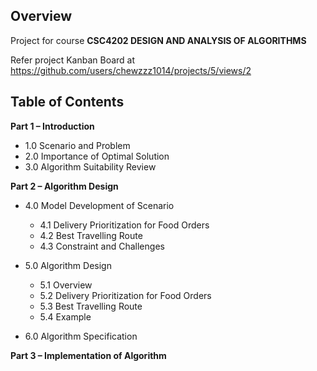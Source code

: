 ## Overview
Project for course **CSC4202 DESIGN AND ANALYSIS OF ALGORITHMS**

Refer project Kanban Board at https://github.com/users/chewzzz1014/projects/5/views/2


## Table of Contents


**Part 1 – Introduction**
  - 1.0 Scenario and Problem 
  - 2.0 Importance of Optimal Solution 
  - 3.0 Algorithm Suitability Review 


**Part 2 – Algorithm Design**
  - 4.0 Model Development of Scenario 
    - 4.1 Delivery Prioritization for Food Orders 
    - 4.2 Best Travelling Route 
    - 4.3 Constraint and Challenges 

 - 5.0 Algorithm Design 
    - 5.1 Overview 
    - 5.2 Delivery Prioritization for Food Orders 
    - 5.3 Best Travelling Route 
    - 5.4 Example 

 - 6.0 Algorithm Specification 


**Part 3 – Implementation of Algorithm**
